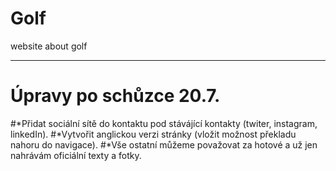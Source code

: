 # Golf
website about golf 

**************************************************

# Úpravy po schůzce 20.7.
#*Přidat sociální sítě do kontaktu pod stávájící kontakty (twiter, instagram, linkedIn).
#*Vytvořit anglickou verzi stránky (vložit možnost překladu nahoru do navigace).
#*Vše ostatní můžeme považovat za hotové a už jen nahrávám oficiální texty a fotky.
